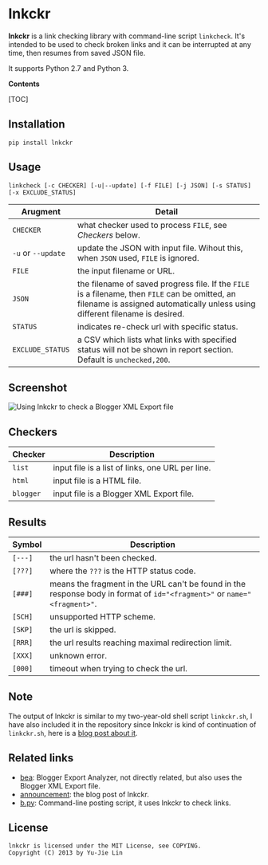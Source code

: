 lnkckr
======

**lnkckr** is a link checking library with command-line script `linkcheck`. It's intended to be used to check broken links and it can be interrupted at any time, then resumes from saved JSON file.

It supports Python 2.7 and Python 3.

**Contents**

[TOC]

Installation
------------

    pip install lnkckr

Usage
-----

    linkcheck [-c CHECKER] [-u|--update] [-f FILE] [-j JSON] [-s STATUS] [-x EXCLUDE_STATUS]

Arugment | Detail
--- | ---
`CHECKER` | what checker used to process `FILE`, see *Checkers* below.
`-u` or `--update` | update the JSON with input file. Wihout this, when `JSON` used, `FILE` is ignored.
`FILE` | the input filename or URL.
`JSON` | the filename of saved progress file. If the `FILE` is a filename, then `FILE` can be omitted, an filename is assigned automatically unless using different filename is desired.
`STATUS` | indicates re-check url with specific status.
`EXCLUDE_STATUS` | a CSV which lists what links with specified status will not be shown in report section. Default is `unchecked,200`.

Screenshot
----------

![Using lnkckr to check a Blogger XML Export file](https://lh5.googleusercontent.com/-JBBe-HVH_0M/URuaB0yeZHI/AAAAAAAAEc8/E6O7uL9gmJI/s800/lnkckr-blogger.png)

Checkers
--------

Checker | Description
--- | ---
`list` | input file is a list of links, one URL per line.
`html` | input file is a HTML file.
`blogger` | input file is a Blogger XML Export file.

Results
-------

Symbol | Description
--- | ---
`[---]` | the url hasn't been checked.
`[???]` | where the `???` is the HTTP status code.
`[###]` | means the fragment in the URL can't be found in the response body in format of `id="<fragment>"` or `name="<fragment>"`.
`[SCH]` | unsupported HTTP scheme.
`[SKP]` | the url is skipped.
`[RRR]` | the url results reaching maximal redirection limit.
`[XXX]` | unknown error.
`[000]` | timeout when trying to check the url.

Note
----

The output of lnkckr is similar to my two-year-old shell script `linkckr.sh`, I have also included it in the repository since lnkckr is kind of continuation of `linkckr.sh`, here is a [blog post about it](http://blog.yjl.im/2011/02/link-checker-bash-script-using-xmllint.html).

Related links
-------------

* [bea][]: Blogger Export Analyzer, not directly related, but also uses the Blogger XML Export file.
* [announcement][]: the blog post of lnkckr. 
* [b.py][]: Command-line posting script, it uses lnkckr to check links.

[bea]: https://bitbucket.org/livibetter/bea
[announcement]: http://blog.yjl.im/2013/02/checking-broken-links-with-blogger-xml.html
[b.py]: https://bitbucket.org/livibetter/b.py

License
-------

    lnkckr is licensed under the MIT License, see COPYING.
    Copyright (C) 2013 by Yu-Jie Lin
